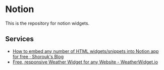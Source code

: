 # Notion

This is the repository for notion widgets.

## Services

- [How to embed any number of HTML widgets/snippets into Notion app for free · Shorouk's Blog](https://blog.shorouk.dev/2020/06/how-to-embed-any-number-of-html-widgets-snippets-into-notion-app-for-free/)
- [Free, responsive Weather Widget for any Website - WeatherWidget.io](https://weatherwidget.io/)

